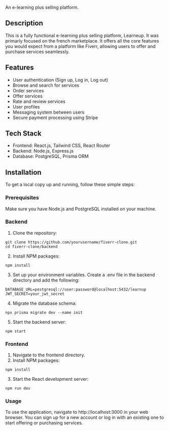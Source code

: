 An e-learning plus selling platform.

## Description

This is a fully functional e-learning plus selling platform, Learneup. It was primarly focused on the french marketplace. It offers all the core features you would expect from a platform like Fiverr, allowing users to offer and purchase services seamlessly.

## Features
* User authentication (Sign up, Log in, Log out)
* Browse and search for services
* Order services
* Offer services
* Rate and review services
* User profiles
* Messaging system between users
* Secure payment processing using Stripe

## Tech Stack
* Frontend: React.js, Tailwind CSS, React Router
* Backend: Node.js, Express.js
* Database: PostgreSQL, Prisma ORM

## Installation
To get a local copy up and running, follow these simple steps:

### Prerequisites
Make sure you have Node.js and PostgreSQL installed on your machine.

### Backend
1. Clone the repository:
```
git clone https://github.com/yourusername/fiverr-clone.git
cd fiverr-clone/backend
```
2. Install NPM packages:
```
npm install
```
3. Set up your environment variables. Create a .env file in the backend directory and add the following:
```
DATABASE_URL=postgresql://user:password@localhost:5432/learnup
JWT_SECRET=your_jwt_secret
```
4. Migrate the database schema:
```
npx prisma migrate dev --name init
```
5. Start the backend server:
```
npm start
```

### Frontend
1. Navigate to the frontend directory.
2. Install NPM packages:
```
npm install
```
3. Start the React development server:
```
npm run dev
```

### Usage
To use the application, navigate to http://localhost:3000 in your web browser. You can sign up for a new account or log in with an existing one to start offering or purchasing services.   
